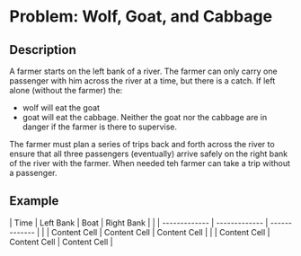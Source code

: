 # Problem: Wolf, Goat, and Cabbage

## Description

A farmer starts on the left bank of a river. The farmer can only carry one passenger with him across the river at a time, but there is a catch. If left alone (without the farmer) the:
* wolf will eat the goat
* goat will eat the cabbage.
Neither the goat nor the cabbage are in danger if the farmer is there to supervise.

The farmer must plan a series of trips back and forth across the river to ensure that all three passengers (eventually) arrive safely on the right bank of the river with the farmer. When needed teh farmer can take a trip without a passenger.

## Example

|  Time  | Left Bank  | Boat | Right Bank |
|  | ------------- | ------------- | ------------- |
|  | Content Cell  | Content Cell  | Content Cell  |
|  | Content Cell  | Content Cell  | Content Cell  |

